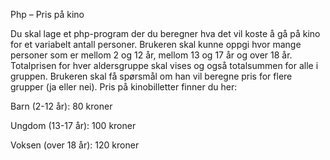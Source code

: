 Php – Pris på kino 

 

Du skal lage et php-program der du beregner hva det vil koste å gå på kino for et variabelt antall personer. Brukeren skal kunne oppgi hvor mange personer som er mellom 2 og 12 år, mellom 13 og 17 år og over 18 år. Totalprisen for hver aldersgruppe skal vises og også totalsummen for alle i gruppen. Brukeren skal få spørsmål om han vil beregne pris for flere grupper (ja eller nei). Pris på kinobilletter finner du her: 

Barn (2-12 år): 80 kroner 

Ungdom (13-17 år): 100 kroner 

Voksen (over 18 år): 120 kroner 

 

 